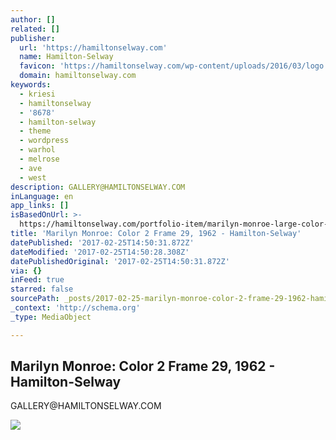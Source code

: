 ```yaml
---
author: []
related: []
publisher:
  url: 'https://hamiltonselway.com'
  name: Hamilton-Selway
  favicon: 'https://hamiltonselway.com/wp-content/uploads/2016/03/logo.png'
  domain: hamiltonselway.com
keywords:
  - kriesi
  - hamiltonselway
  - '8678'
  - hamilton-selway
  - theme
  - wordpress
  - warhol
  - melrose
  - ave
  - west
description: GALLERY@HAMILTONSELWAY.COM
inLanguage: en
app_links: []
isBasedOnUrl: >-
  https://hamiltonselway.com/portfolio-item/marilyn-monroe-large-color-2-frame-29-1962/
title: 'Marilyn Monroe: Color 2 Frame 29, 1962 - Hamilton-Selway'
datePublished: '2017-02-25T14:50:31.872Z'
dateModified: '2017-02-25T14:50:28.308Z'
datePublishedOriginal: '2017-02-25T14:50:31.872Z'
via: {}
inFeed: true
starred: false
sourcePath: _posts/2017-02-25-marilyn-monroe-color-2-frame-29-1962-hamilton-selway.md
_context: 'http://schema.org'
_type: MediaObject

---
```

<article style=""><h1>Marilyn Monroe: Color 2 Frame 29, 1962 - Hamilton-Selway</h1><p>GALLERY@HAMILTONSELWAY.COM</p><img src="https://hamiltonselway.com/wp-content/uploads/2016/06/Marilyn_Monroe_large_Color_Frame_29_1962-e1476325106376.jpg" /></article>
